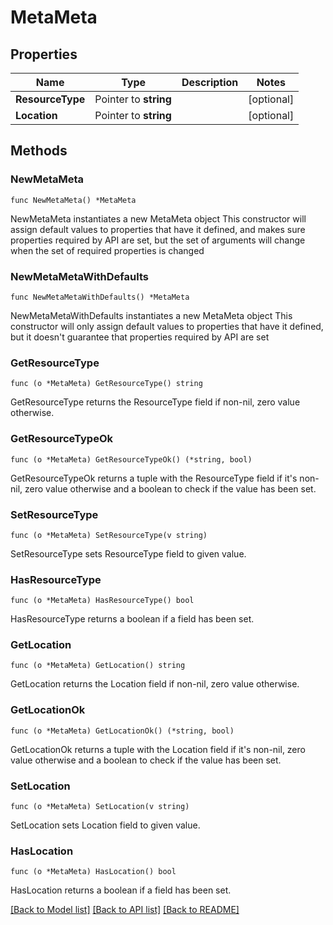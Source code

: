 # MetaMeta

## Properties

Name | Type | Description | Notes
------------ | ------------- | ------------- | -------------
**ResourceType** | Pointer to **string** |  | [optional] 
**Location** | Pointer to **string** |  | [optional] 

## Methods

### NewMetaMeta

`func NewMetaMeta() *MetaMeta`

NewMetaMeta instantiates a new MetaMeta object
This constructor will assign default values to properties that have it defined,
and makes sure properties required by API are set, but the set of arguments
will change when the set of required properties is changed

### NewMetaMetaWithDefaults

`func NewMetaMetaWithDefaults() *MetaMeta`

NewMetaMetaWithDefaults instantiates a new MetaMeta object
This constructor will only assign default values to properties that have it defined,
but it doesn't guarantee that properties required by API are set

### GetResourceType

`func (o *MetaMeta) GetResourceType() string`

GetResourceType returns the ResourceType field if non-nil, zero value otherwise.

### GetResourceTypeOk

`func (o *MetaMeta) GetResourceTypeOk() (*string, bool)`

GetResourceTypeOk returns a tuple with the ResourceType field if it's non-nil, zero value otherwise
and a boolean to check if the value has been set.

### SetResourceType

`func (o *MetaMeta) SetResourceType(v string)`

SetResourceType sets ResourceType field to given value.

### HasResourceType

`func (o *MetaMeta) HasResourceType() bool`

HasResourceType returns a boolean if a field has been set.

### GetLocation

`func (o *MetaMeta) GetLocation() string`

GetLocation returns the Location field if non-nil, zero value otherwise.

### GetLocationOk

`func (o *MetaMeta) GetLocationOk() (*string, bool)`

GetLocationOk returns a tuple with the Location field if it's non-nil, zero value otherwise
and a boolean to check if the value has been set.

### SetLocation

`func (o *MetaMeta) SetLocation(v string)`

SetLocation sets Location field to given value.

### HasLocation

`func (o *MetaMeta) HasLocation() bool`

HasLocation returns a boolean if a field has been set.


[[Back to Model list]](../README.md#documentation-for-models) [[Back to API list]](../README.md#documentation-for-api-endpoints) [[Back to README]](../README.md)


